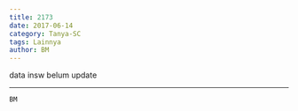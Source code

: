 ```yaml
---
title: 2173
date: 2017-06-14
category: Tanya-SC
tags: Lainnya
author: BM
---
```


data insw belum update

---



`BM`

